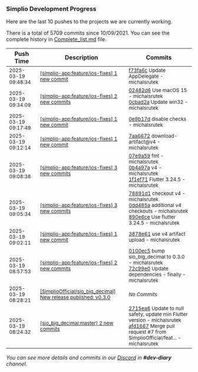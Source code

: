 
### Simplio Development Progress

Here are the last 10 pushes to the projects we are currently working.

There is a total of 5709 commits since 10/09/2021. You can see the complete history in
 [Complete_list.md](Complete_list.md) file.

| Push Time | Description | Commits |
| --- | --- | --- |
| <sub>2025-03-19 09:48:34</sub> | <sub>[[simplio-app:feature/ios-fixes] 1 new commit](https://github.com/SimplioOfficial/simplio-app/commit/f73fa6c5f359cc42776bcf5160eadeb8d3e837f6)</sub> | <sub>[f73fa6c](https://github.com/SimplioOfficial/simplio-app/commit/f73fa6c5f359cc42776bcf5160eadeb8d3e837f6) Update AppDelegate - michalsrutek</sub> |
| <sub>2025-03-19 09:34:09</sub> | <sub>[[simplio-app:feature/ios-fixes] 2 new commits](https://github.com/SimplioOfficial/simplio-app/compare/0e9b17deda11...0cbad2a578af)</sub> | <sub>[02482d6](https://github.com/SimplioOfficial/simplio-app/commit/02482d64335ac395dd060bdef5fc07203be34da8) Use macOS 15 - michalsrutek<br>[0cbad2a](https://github.com/SimplioOfficial/simplio-app/commit/0cbad2a578af05a32c132d050215e2b99523bc6c) Update win32 - michalsrutek</sub> |
| <sub>2025-03-19 09:17:49</sub> | <sub>[[simplio-app:feature/ios-fixes] 1 new commit](https://github.com/SimplioOfficial/simplio-app/commit/0e9b17deda113e6849ff609a3b57a0443f33dd5d)</sub> | <sub>[0e9b17d](https://github.com/SimplioOfficial/simplio-app/commit/0e9b17deda113e6849ff609a3b57a0443f33dd5d) disable checks - michalsrutek</sub> |
| <sub>2025-03-19 09:12:14</sub> | <sub>[[simplio-app:feature/ios-fixes] 1 new commit](https://github.com/SimplioOfficial/simplio-app/commit/7aa667289a20fb186874b41fcc049a7c26eec58e)</sub> | <sub>[7aa6672](https://github.com/SimplioOfficial/simplio-app/commit/7aa667289a20fb186874b41fcc049a7c26eec58e) download-artifact@v4 - michalsrutek</sub> |
| <sub>2025-03-19 09:08:38</sub> | <sub>[[simplio-app:feature/ios-fixes] 3 new commits](https://github.com/SimplioOfficial/simplio-app/compare/890e6ce94b72...1f1ef713111d)</sub> | <sub>[07e9a59](https://github.com/SimplioOfficial/simplio-app/commit/07e9a598cd010efb0253dd601261bcc5cd84d0a2) fmt - michalsrutek<br>[0b4a97a](https://github.com/SimplioOfficial/simplio-app/commit/0b4a97a51912834ab88fa377dbaf69871aca35aa) v4 - michalsrutek<br>[1f1ef71](https://github.com/SimplioOfficial/simplio-app/commit/1f1ef713111d6aed64897046a101b8c06843923a) Flutter 3.24.5 - michalsrutek</sub> |
| <sub>2025-03-19 09:05:34</sub> | <sub>[[simplio-app:feature/ios-fixes] 3 new commits](https://github.com/SimplioOfficial/simplio-app/compare/3878e616ead4...890e6ce94b72)</sub> | <sub>[78891d1](https://github.com/SimplioOfficial/simplio-app/commit/78891d1919bccb185d06c7133fa5795b3b64b50c) checkout v4 - michalsrutek<br>[0dd485a](https://github.com/SimplioOfficial/simplio-app/commit/0dd485ad643908fe4f543915ccfe467fed149ecd) additional v4 checkouts - michalsrutek<br>[890e6ce](https://github.com/SimplioOfficial/simplio-app/commit/890e6ce94b72857a650f3dd84598fb7fb8332a33) Use flutter 3.24.5 - michalsrutek</sub> |
| <sub>2025-03-19 09:02:11</sub> | <sub>[[simplio-app:feature/ios-fixes] 1 new commit](https://github.com/SimplioOfficial/simplio-app/commit/3878e616ead4c4fc8b429b003af026ff620f1db6)</sub> | <sub>[3878e61](https://github.com/SimplioOfficial/simplio-app/commit/3878e616ead4c4fc8b429b003af026ff620f1db6) use v4 artifact upload - michalsrutek</sub> |
| <sub>2025-03-19 08:57:53</sub> | <sub>[[simplio-app:feature/ios-fixes] 2 new commits](https://github.com/SimplioOfficial/simplio-app/compare/0100ec5168e8^...72c99e056874)</sub> | <sub>[0100ec5](https://github.com/SimplioOfficial/simplio-app/commit/0100ec5168e8df142b6eecbada4699dd19fe1f72) bump sio_big_decimal to 0.3.0 - michalsrutek<br>[72c99e0](https://github.com/SimplioOfficial/simplio-app/commit/72c99e056874af39c99c59c8441d77afb9bea9a5) Update dependencies - finally - michalsrutek</sub> |
| <sub>2025-03-19 08:28:21</sub> | <sub>[[SimplioOfficial/sio_big_decimal] New release published: v0.3.0](https://github.com/SimplioOfficial/sio_big_decimal/releases/tag/v0.3.0)</sub> | <sub>_No Commits_</sub> |
| <sub>2025-03-19 08:24:32</sub> | <sub>[[sio_big_decimal:master] 2 new commits](https://github.com/SimplioOfficial/sio_big_decimal/compare/b1c1100563dc...afd166722ac1)</sub> | <sub>[2715ea6](https://github.com/SimplioOfficial/sio_big_decimal/commit/2715ea65e35dd79ea4eaa23bf89f258a975cc2cd) Update to null safety, update min Flutter version - michalsrutek<br>[afd1667](https://github.com/SimplioOfficial/sio_big_decimal/commit/afd166722ac13f64f213460c9d642cf222232c67) Merge pull request #7 from SimplioOfficial/feat... - michalsrutek</sub> |

_You can see more details and commits in our [Discord](https://discord.gg/aKhjuwZmdP) in **#dev-diary** channel._

